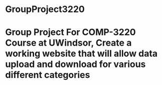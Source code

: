 # GroupProject3220
# Group Project For COMP-3220 Course at UWindsor, Create a working website that will allow data upload and download for various different categories
